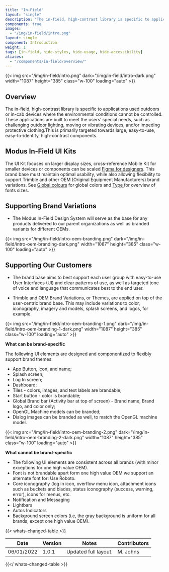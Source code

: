 ```yaml
---
title: "In-Field"
layout: "single"
description: "The in-field, high-contrast library is specific to applications used outdoors."
components: true
images:
  - "/img/in-field/intro.png"
layout: single
component: Introduction
weight: 1
tags: [in-field, hide-styles, hide-usage, hide-accessibility]
aliases:
  - "/components/in-field/overview/"
---
```


<style>
header .nav-item {
  display: none !important;
}
article .nav-tabs {
  display: none !important;
  opacity: 0 !important;
}
</style>

{{< img src="/img/in-field/intro.png" dark="/img/in-field/intro-dark.png" width="1087" height="385" class="w-100" loading="auto" >}}

## Overview

The in-field, high-contrast library is specific to applications used outdoors or in-cab devices where the environmental conditions cannot be controlled. These applications are built to meet the users’ special needs, such as challenging outdoor lighting, moving or vibrating devices, and/or impeding protective clothing.This is primarily targeted towards large, easy-to-use, easy-to-identify, high-contrast components. 

## Modus In-Field UI Kits

The UI Kit focuses on larger display sizes, cross-reference Mobile Kit for smaller devices or components can be scaled [Figma for designers](/designers/). This brand base must maintain optimal usability, while also allowing flexibility to support Trimble and other OEM (Original Equipment Manufacturers) brand variations. See [Global colours](/foundations/color-palette/#infield-global-colors) for global colors and [Type ](/foundations/typography/#infield)for overview of fonts sizes.

## Supporting Brand Variations

- The Modus In-Field Design System will serve as the base for any products delivered to our parent organizations as well as branded variants for different OEMs.

{{< img src="/img/in-field/intro-oem-branding.png" dark="/img/in-field/intro-oem-branding-dark.png" width="1087" height="385" class="w-100" loading="auto" >}}

## Supporting Our Customers

- The brand base aims to best support each user group with easy-to-use User Interfaces (UI) and clear patterns of use, as well as targeted tone of voice and language that communicates best to the end user.

- Trimble and OEM Brand Variations, or Themes, are applied on top of the user-centric brand base. This may include variations to color, iconography, imagery and models, splash screens, and logos, for example.

{{< img src="/img/in-field/intro-oem-branding-1.png" dark="/img/in-field/intro-oem-branding-1-dark.png" width="1087" height="385" class="w-100" loading="auto" >}}

**What can be brand-specific**

The following UI elements are designed and componentized to flexibly support brand themes:

- App Button, icon, and name;
- Splash screen;
- Log In screen;
- Dashboard;
- Tiles - colors, images, and text labels are brandable;
- Start button - color is brandable;
- Global Brand bar (Activity bar at top of screen) - Brand name, Brand logo, and color only;
- OpenGL Machine models can be branded;
- Dialog images can be branded as well, to match the OpenGL machine model.

{{< img src="/img/in-field/intro-oem-branding-2.png" dark="/img/in-field/intro-oem-branding-2-dark.png" width="1087" height="385" class="w-100" loading="auto" >}}

**What cannot be brand-specific**

- The following UI elements are consistent across all brands (with minor exceptions for one high value OEM).
- Font is not brandable apart form one high value OEM we support an alternate font for: Use Roboto.
- Core iconography (log in icon, overflow menu icon, attachment icons such as buckets and blades, status iconography (success, warning, error), icons for menus, etc.
- Notification and Messaging
- Lightbars
- Autos Indicators
- Background screen colors (i.e, the gray background is uniform for all brands, except one high value OEM).

{{< whats-changed-table >}}

| Date       | Version | Notes                | Contributors |
| ---------- | ------- | -------------------- | ------------ |
| 06/01/2022 | 1.0.1   | Updated full layout. | M. Johns     |

{{</ whats-changed-table >}}
